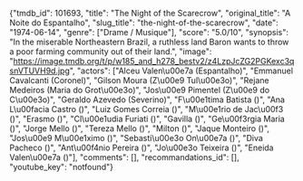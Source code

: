 {"tmdb_id": 101693, "title": "The Night of the Scarecrow", "original_title": "A Noite do Espantalho", "slug_title": "the-night-of-the-scarecrow", "date": "1974-06-14", "genre": ["Drame / Musique"], "score": "5.0/10", "synopsis": "In the miserable Northeastern Brazil, a ruthless land Baron wants to throw a poor farming community out of their land.", "image": "https://image.tmdb.org/t/p/w185_and_h278_bestv2/z4LzpJcZG2PGKexc3qsnVTUVH9d.jpg", "actors": ["Alceu Valen\u00e7a (Espantalho)", "Emmanuel Cavalcanti (Coronel)", "Gilson Moura (Z\u00e9 Tul\u00e3o)", "Rejane Medeiros (Maria do Grot\u00e3o)", "Jos\u00e9 Pimentel (Z\u00e9 do C\u00e3o)", "Geraldo Azevedo (Severino)", "F\u00e1tima Batista ()", "Ana L\u00facia Castro ()", "Luiz Gomes Correia ()", "M\u00e1rio de Jac\u00f3 ()", "Erasmo ()", "Cl\u00e1udia Furiati ()", "Gavilla ()", "Ge\u00f3rgia Maria ()", "Jorge Mello ()", "Tereza Mello ()", "Milton ()", "Jaque Monteiro ()", "Jos\u00e9 M\u00e1ximo ()", "Sebasti\u00e3o On\u00e7a ()", "Diva Pacheco ()", "Ant\u00f4nio Pereira ()", "Jo\u00e3o Teixeira ()", "Eneida Valen\u00e7a ()"], "comments": [], "recommandations_id": [], "youtube_key": "notfound"}